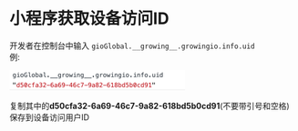 # 小程序获取设备访问ID

开发者在控制台中输入 `gioGlobal.__growing__.growingio.info.uid`  
例:

![](../../../.gitbook/assets/image%20%28159%29.png)

复制其中的**d50cfa32-6a69-46c7-9a82-618bd5b0cd91**\(不要带引号和空格\)保存到设备访问用户ID  


